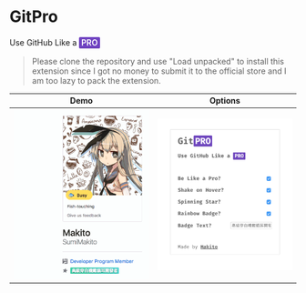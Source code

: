 # GitPro

Use GitHub Like a <span style="border-radius: 2px;box-shadow: inset 0 -1px 0 rgba(27, 31, 35, 0.12);color: #fff;display: inline-block;font-weight: 600;line-height: 1;padding: 3px 4px;text-transform: uppercase !important;background-color: #6f42c1 !important;">Pro</span>

> Please clone the repository and use "Load unpacked" to install this extension
> since I got no money to submit it to the official store and I am too lazy to 
> pack the extension. 

|Demo|Options|
|:-:|:-:|
|![Demo](_art/demo.gif)|![Options](_art/options.png)|